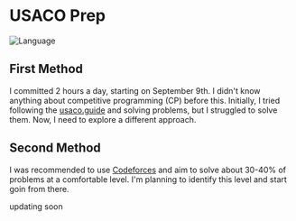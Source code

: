 # USACO Prep

![Language](https://img.shields.io/badge/language-C++-blue)

## First Method

I committed 2 hours a day, starting on September 9th. I didn't know anything about competitive programming (CP) before this. Initially, I tried following the [usaco.guide](https://usaco.guide/) and solving problems, but I struggled to solve them. Now, I need to explore a different approach.

## Second Method

I was recommended to use [Codeforces](https://codeforces.com/) and aim to solve about 30-40% of problems at a comfortable level. I'm planning to identify this level and start goin from there.

updating soon
